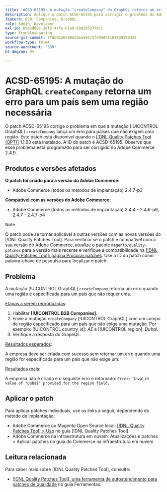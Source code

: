 ```yaml
---
title: 'ACSD-65195: A mutação "createCompany" do GraphQL retorna um erro para um país sem uma região necessária'
description: Aplique o patch ACSD-65195 para corrigir o problema do Adobe Commerce em que a mutação "createCompany" do GraphQL lança um erro para países que não exigem uma região.
feature: B2B, Companies, GraphQL
role: Admin, Developer
exl-id: b9eed00c-26f2-47fe-b1a0-6b020527f0c1
type: Troubleshooting
source-git-commit: 7fdb02a6d89d50ea593c5fd99d78101f89198424
workflow-type: tm+mt
source-wordcount: '339'
ht-degree: 0%

---
```


# ACSD-65195: A mutação do GraphQL `createCompany` retorna um erro para um país sem uma região necessária

O patch ACSD-65195 corrige o problema em que a mutação [!UICONTROL GraphQL] `createCompany` lança um erro para países que não exigem uma região. Este patch está disponível quando o [[!DNL Quality Patches Tool (QPT)]](/help/tools/quality-patches-tool/quality-patches-tool-to-self-serve-quality-patches.md) 1.1.63 está instalado. A ID do patch é ACSD-65195. Observe que esse problema está programado para ser corrigido no Adobe Commerce 2.4.9.

## Produtos e versões afetados

**O patch foi criado para a versão do Adobe Commerce:**

* Adobe Commerce (todos os métodos de implantação) 2.4.7-p3

**Compatível com as versões do Adobe Commerce:**

* Adobe Commerce (todos os métodos de implantação) 2.4.4 - 2.4.6-p9, 2.4.7 - 2.4.7-p4

>[!NOTE]
>
>O patch pode se tornar aplicável a outras versões com as novas versões do [!DNL Quality Patches Tool]. Para verificar se o patch é compatível com a sua versão do Adobe Commerce, atualize o pacote `magento/quality-patches` para a versão mais recente e verifique a compatibilidade na [[!DNL Quality Patches Tool]: página Procurar patches](https://experienceleague.adobe.com/tools/commerce-quality-patches/index.html). Use a ID do patch como palavra-chave de pesquisa para localizar o patch.

## Problema

A mutação [!UICONTROL GraphQL] `createCompany` retorna um erro quando uma região é especificada para um país que não requer uma.

<u>Etapas a serem reproduzidas</u>:

1. Habilitar **[!UICONTROL B2B Companies]**.
1. Envie a mutação `createCompany` [!UICONTROL GraphQL] com um campo de região especificado para um país que não exige uma mutação. Por exemplo: [!UICONTROL country_id]: *AE* e [!UICONTROL region]: *Dubai*.
1. Verifique a resposta do GraphQL.

<u>Resultados esperados</u>:

A empresa deve ser criada com sucesso sem retornar um erro quando uma região for especificada para um país que não exige um.

<u>Resultados reais</u>:

A empresa não é criada e o seguinte erro é retornado:
`Error: Invalid value of "Dubai" provided for the region field.`

## Aplicar o patch

Para aplicar patches individuais, use os links a seguir, dependendo do método de implantação:

* Adobe Commerce ou Magento Open Source local: [[!DNL Quality Patches Tool] > Uso](/help/tools/quality-patches-tool/usage.md) no guia [!DNL Quality Patches Tool].
* Adobe Commerce na infraestrutura em nuvem: Atualizações e patches > Aplicar patches no guia do Commerce na infraestrutura em nuvem.

## Leitura relacionada

Para saber mais sobre [!DNL Quality Patches Tool], consulte:

* [[!DNL Quality Patches Tool]: uma ferramenta de autoatendimento para patches de qualidade](/help/tools/quality-patches-tool/quality-patches-tool-to-self-serve-quality-patches.md) no guia Ferramentas.
